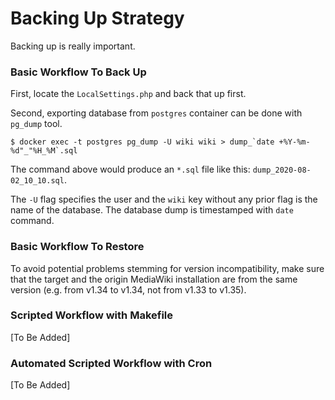 # Backing Up Strategy

Backing up is really important.

### Basic Workflow To Back Up

First, locate the `LocalSettings.php` and back that up first.

Second, exporting database from `postgres` container can be done with `pg_dump` tool.

```console
$ docker exec -t postgres pg_dump -U wiki wiki > dump_`date +%Y-%m-%d"_"%H_%M`.sql
```

The command above would produce an `*.sql` file like this: `dump_2020-08-02_10_10.sql`.

The `-U` flag specifies the user and the `wiki` key without any prior flag is the name of the database. The database dump is timestamped with `date` command.


### Basic Workflow To Restore

To avoid potential problems stemming for version incompatibility, make sure that the target and the origin MediaWiki installation are from the same version (e.g. from v1.34 to v1.34, not from v1.33 to v1.35).

### Scripted Workflow with Makefile

[To Be Added]

### Automated Scripted Workflow with Cron

[To Be Added]
